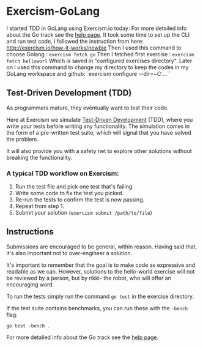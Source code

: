 # Exercism-GoLang
I started TDD in GoLang using Exercism.io today: For more detailed info about the Go track see the [help
page](http://exercism.io/languages/go).
It took some time to set up the CLI and run test code, I followed the instruction from here: http://exercism.io/how-it-works/newbie
Then I used this command to choose Golang : `exercism fetch go`
Then I fetched first exercise : `exercism fetch helloworl`
Which is saved in "configured exercises directory".
Later on I used this command to change my directory to keep the codes in my GoLang workspace and github: `exercism configure --dir=~C:\...``

## Test-Driven Development (TDD)

As programmers mature, they eventually want to test their code.

Here at Exercism we simulate [Test-Driven Development](http://en.wikipedia.org/wiki/Test-driven_development) (TDD), where you write your tests before writing any functionality. The simulation comes in the form of a pre-written test suite, which will signal that you have solved the problem.

It will also provide you with a safety net to explore other solutions without breaking the functionality.

### A typical TDD workflow on Exercism:

1. Run the test file and pick one test that's failing.
2. Write some code to fix the test you picked.
3. Re-run the tests to confirm the test is now passing.
4. Repeat from step 1.
5. Submit your solution (`exercism submit /path/to/file`)

## Instructions

Submissions are encouraged to be general, within reason. Having said that, it's also important not to over-engineer a solution.

It's important to remember that the goal is to make code as expressive and readable as we can. However, solutions to the hello-world exercise will not be reviewed by a person, but by rikki- the robot, who will offer an encouraging word.

To run the tests simply run the command `go test` in the exercise directory.

If the test suite contains benchmarks, you can run these with the `-bench`
flag:

    go test -bench .

For more detailed info about the Go track see the [help
page](http://exercism.io/languages/go).
